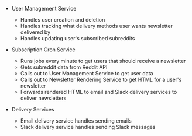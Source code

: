 * User Management Service
  * Handles user creation and deletion
  * Handles tracking what delivery methods user wants newsletter delivered by
  * Handles updating user's subscribed subreddits
  
* Subscription Cron Service
  * Runs jobs every minute to get users that should receive a newsletter
  * Gets subreddit data from Reddit API
  * Calls out to User Management Service to get user data
  * Calls out to Newsletter Rendering Service to get HTML for a user's newsletter
  * Forwards rendered HTML to email and Slack delivery services to deliver newsletters
  
* Delivery Services
  * Email delivery service handles sending emails
  * Slack delivery service handles sending Slack messages
